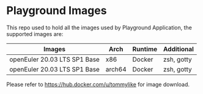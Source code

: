 # Playground Images
This repo used to hold all the images used by Playground Application, the supported images are:

|  Images   | Arch  | Runtime | Additional |
|  ----  | ----  | ---- | ---- |
| openEuler 20.03 LTS SP1 Base | x86 | Docker | zsh, gotty |
| openEuler 20.03 LTS SP1 Base | arch64 | Docker | zsh, gotty |

Please refer to https://hub.docker.com/u/tommylike for image download.
